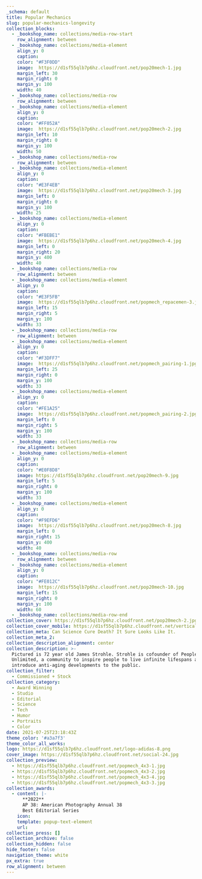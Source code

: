 ```yaml
---
_schema: default
title: Popular Mechanics
slug: popular-mechanics-longevity
collection_blocks:
  - _bookshop_name: collections/media-row-start
    row_alignment: between
  - _bookshop_name: collections/media-element
    align_y: 0
    caption:
    color: "#F3F0DD"
    image:  https://d1sf55qlb7p6hz.cloudfront.net/pop20mech-1.jpg
    margin_left: 30
    margin_right: 0
    margin_y: 100
    width: 40
  - _bookshop_name: collections/media-row
    row_alignment: between
  - _bookshop_name: collections/media-element
    align_y: 0
    caption:
    color: "#FF052A"
    image:  https://d1sf55qlb7p6hz.cloudfront.net/pop20mech-2.jpg
    margin_left: 10
    margin_right: 0
    margin_y: 100
    width: 50
  - _bookshop_name: collections/media-row
    row_alignment: between
  - _bookshop_name: collections/media-element
    align_y: 0
    caption:
    color: "#E3F4EB"
    image:  https://d1sf55qlb7p6hz.cloudfront.net/pop20mech-3.jpg
    margin_left: 0
    margin_right: 0
    margin_y: 100
    width: 25
  - _bookshop_name: collections/media-element
    align_y: 0
    caption:
    color: "#FBEBE1"
    image:  https://d1sf55qlb7p6hz.cloudfront.net/pop20mech-4.jpg
    margin_left: 0
    margin_right: 20
    margin_y: 400
    width: 40
  - _bookshop_name: collections/media-row
    row_alignment: between
  - _bookshop_name: collections/media-element
    align_y: 0
    caption:
    color: "#E3F5FB"
    image:  https://d1sf55qlb7p6hz.cloudfront.net/popmech_repacemen-3.jpg
    margin_left: 15
    margin_right: 5
    margin_y: 100
    width: 33
  - _bookshop_name: collections/media-row
    row_alignment: between
  - _bookshop_name: collections/media-element
    align_y: 0
    caption:
    color: "#F3DFF7"
    image:  https://d1sf55qlb7p6hz.cloudfront.net/popmech_pairing-1.jpg
    margin_left: 25
    margin_right: 0
    margin_y: 100
    width: 33
  - _bookshop_name: collections/media-element
    align_y: 0
    caption:
    color: "#FE1A25"
    image:  https://d1sf55qlb7p6hz.cloudfront.net/popmech_pairing-2.jpg
    margin_left: 0
    margin_right: 5
    margin_y: 100
    width: 33
  - _bookshop_name: collections/media-row
    row_alignment: between
  - _bookshop_name: collections/media-element
    align_y: 0
    caption:
    color: "#E0F8D8"
    image: https://d1sf55qlb7p6hz.cloudfront.net/pop20mech-9.jpg
    margin_left: 5
    margin_right: 0
    margin_y: 100
    width: 33
  - _bookshop_name: collections/media-element
    align_y: 0
    caption:
    color: "#F9EFD6"
    image:  https://d1sf55qlb7p6hz.cloudfront.net/pop20mech-8.jpg
    margin_left: 0
    margin_right: 15
    margin_y: 400
    width: 40
  - _bookshop_name: collections/media-row
    row_alignment: between
  - _bookshop_name: collections/media-element
    align_y: 0
    caption:
    color: "#FE012C"
    image:  https://d1sf55qlb7p6hz.cloudfront.net/pop20mech-10.jpg
    margin_left: 15
    margin_right: 0
    margin_y: 100
    width: 60
  - _bookshop_name: collections/media-row-end
collection_cover: https://d1sf55qlb7p6hz.cloudfront.net/pop20mech-2.jpg
collection_cover_mobile: https://d1sf55qlb7p6hz.cloudfront.net/verticalcovers-53.jpg
collection_meta: Can Science Cure Death? It Sure Looks Like It.
collection_meta_2: 
collection_description_alignment: center
collection_description: >-
  Pictured is 72 year old James Strohle. Strohle is cofounder of People
  Unlimited, a community to inspire people to live infinite lifespans and to
  introduce anti-aging developments to the public.
collection_filter:
  - Commissioned + Stock
collection_category:
  - Award Winning
  - Studio
  - Editorial
  - Science
  - Tech
  - Humor
  - Portraits
  - Color
date: 2021-07-25T23:18:43Z
theme_color: '#a3a7f3'
theme_color_all_works:
logo: https://d1sf55qlb7p6hz.cloudfront.net/logo-adidas-8.png
cover_image: https://d1sf55qlb7p6hz.cloudfront.net/social-24.jpg
collection_preview:
  - https://d1sf55qlb7p6hz.cloudfront.net/popmech_4x3-1.jpg
  - https://d1sf55qlb7p6hz.cloudfront.net/popmech_4x3-2.jpg
  - https://d1sf55qlb7p6hz.cloudfront.net/popmech_4x3-4.jpg
  - https://d1sf55qlb7p6hz.cloudfront.net/popmech_4x3-3.jpg
collection_awards:
  - content: |-
      **2022**  
      AP 38: American Photography Annual 38  
      Best Editorial Series
    icon:
    template: popup-text-element
    url:
collection_press: []
collection_archive: false
collection_hidden: false
hide_footer: false
navigation_theme: white
px_extra: true
row_alignment: between
---
```

